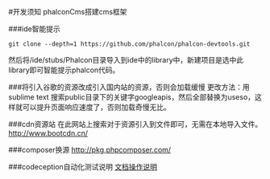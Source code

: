 #开发须知
phalconCms搭建cms框架

###ide智能提示
```
git clone --depth=1 https://github.com/phalcon/phalcon-devtools.git
```
然后将/ide/stubs/Phalcon目录导入到ide中的library中，新建项目是选中此library即可智能提示phalcon代码。

###将引入谷歌的资源改成引入国内站的资源，否则会加载缓慢
更改方法：用sublime text 搜索public目录下的关键字googleapis，然后全部替换为useso，这样就可以提升页面响应速度了，否则加载奇慢无比。

###cdn资源站
在此网站上搜索对于资源引入到文件即可，无需在本地导入文件。
http://www.bootcdn.cn/

###composer换源
http://pkg.phpcomposer.com/

###codeception自动化测试说明
[文档操作说明](codeception.md)